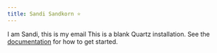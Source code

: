 ```yaml
---
title: Sandi Sandkorn ⭐️
---
```

I am Sandi, this is my email 
This is a blank Quartz installation.
See the [documentation](https://quartz.jzhao.xyz) for how to get started.
